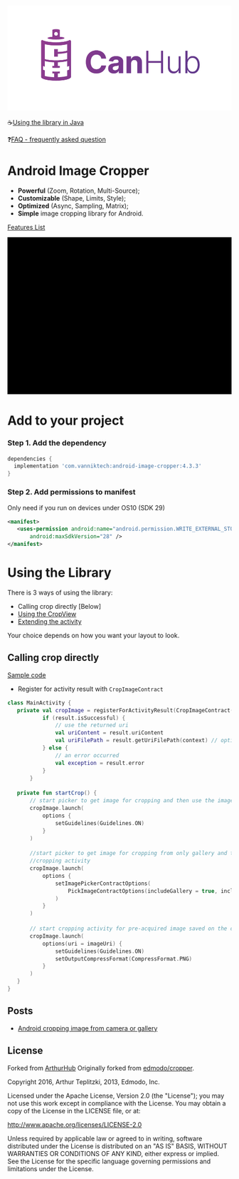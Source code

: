 [![CanHub](.documentation/art/canhub_logo_horizontal_transparent.png?raw=true)](https://github.com/canhub)

☕[Using the library in Java](.documentation/java_usage.md)

❓[FAQ - frequently asked question](.documentation/FAQ.md)

Android Image Cropper
=======
- **Powerful** (Zoom, Rotation, Multi-Source);
- **Customizable** (Shape, Limits, Style);
- **Optimized** (Async, Sampling, Matrix);
- **Simple** image cropping library for Android.

[Features List](.documentation/features.md)

![Crop](.documentation/art/demo.gif?raw=true)

# Add to your project

### Step 1. Add the dependency
```gradle
dependencies {
  implementation 'com.vanniktech:android-image-cropper:4.3.3'
}
```

### Step 2. Add permissions to manifest
Only need if you run on devices under OS10 (SDK 29)
 ```xml
<manifest>
    <uses-permission android:name="android.permission.WRITE_EXTERNAL_STORAGE"
        android:maxSdkVersion="28" />
</manifest>
 ```

# Using the Library

There is 3 ways of using the library:
- Calling crop directly [Below]
- [Using the CropView](.documentation/crop_view.md)
- [Extending the activity](.documentation/custom_activity.md)

Your choice depends on how you want your layout to look.

## Calling crop directly
[Sample code](https://github.com/CanHub/Android-Image-Cropper/tree/main/sample/src/main/java/com/canhub/cropper/sample/SampleCrop.kt)

- Register for activity result with `CropImageContract`
 ```kotlin
class MainActivity {
    private val cropImage = registerForActivityResult(CropImageContract()) { result ->
            if (result.isSuccessful) {
                // use the returned uri
                val uriContent = result.uriContent 
                val uriFilePath = result.getUriFilePath(context) // optional usage
            } else {
                // an error occurred
                val exception = result.error
            }
        }

    private fun startCrop() {
        // start picker to get image for cropping and then use the image in cropping activity
        cropImage.launch(
            options {
                setGuidelines(Guidelines.ON)
            }
        )

        //start picker to get image for cropping from only gallery and then use the image in
        //cropping activity
        cropImage.launch(
            options {
                setImagePickerContractOptions(
                    PickImageContractOptions(includeGallery = true, includeCamera = false)
                )
            }
        )

        // start cropping activity for pre-acquired image saved on the device and customize settings
        cropImage.launch(
            options(uri = imageUri) {
                setGuidelines(Guidelines.ON)
                setOutputCompressFormat(CompressFormat.PNG)
            }
        )
    }
}
 ```

## Posts
 - [Android cropping image from camera or gallery](https://canato.medium.com/android-cropping-image-from-camera-or-gallery-fbe732800b08)

## License
Forked from [ArthurHub](https://github.com/ArthurHub/Android-Image-Cropper)
Originally forked from [edmodo/cropper](https://github.com/edmodo/cropper).

Copyright 2016, Arthur Teplitzki, 2013, Edmodo, Inc.

Licensed under the Apache License, Version 2.0 (the "License"); you may not use this work except in compliance with the   License.
You may obtain a copy of the License in the LICENSE file, or at:

  http://www.apache.org/licenses/LICENSE-2.0

Unless required by applicable law or agreed to in writing, software distributed under the License is distributed on an "AS   IS" BASIS, WITHOUT WARRANTIES OR CONDITIONS OF ANY KIND, either express or implied. See the License for the specific language governing permissions and limitations under the License.
